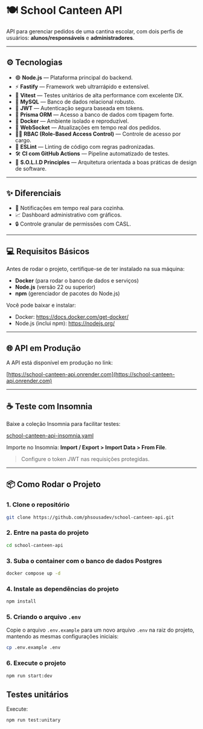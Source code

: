 # 🍽️ School Canteen API

API para gerenciar pedidos de uma cantina escolar, com dois perfis de usuários: **alunos/responsáveis** e **administradores**.

---

## ⚙️ Tecnologias

- 🟢 **Node.js** — Plataforma principal do backend.
- ⚡ **Fastify** — Framework web ultrarrápido e extensível.
- 🧪 **Vitest** — Testes unitários de alta performance com excelente DX.
- 🐘 **MySQL** — Banco de dados relacional robusto.
- 🔐 **JWT** — Autenticação segura baseada em tokens.
- 🧭 **Prisma ORM** — Acesso a banco de dados com tipagem forte.
- 🐳 **Docker** — Ambiente isolado e reproduzível.
- 💬 **WebSocket** — Atualizações em tempo real dos pedidos.
- 👮‍♂️ **RBAC (Role-Based Access Control)** — Controle de acesso por cargo.
- 🧹 **ESLint** — Linting de código com regras padronizadas.
- 🛠️ **CI com GitHub Actions** — Pipeline automatizado de testes.
- 🧠 **S.O.L.I.D Principles** — Arquitetura orientada a boas práticas de design de software.

---

## ✨ Diferenciais

- 📡 Notificações em tempo real para cozinha.
- 📈 Dashboard administrativo com gráficos.
- 🔒 Controle granular de permissões com CASL.

---

## 💻 Requisitos Básicos

Antes de rodar o projeto, certifique-se de ter instalado na sua máquina:

- **Docker** (para rodar o banco de dados e serviços)
- **Node.js** (versão 22 ou superior)
- **npm** (gerenciador de pacotes do Node.js)

Você pode baixar e instalar:

- Docker: https://docs.docker.com/get-docker/
- Node.js (inclui npm): https://nodejs.org/

---

## 🌐 API em Produção

A API está disponível em produção no link:

[https://school-canteen-api.onrender.com](https://school-canteen-api.onrender.com)

---

## ☕ Teste com Insomnia

Baixe a coleção Insomnia para facilitar testes:

[school-canteen-api-insomnia.yaml](./infra/school-canteen-api-insomnia.yaml)

Importe no Insomnia: **Import / Export > Import Data > From File**.

> Configure o token JWT nas requisições protegidas.

---

## 📦 Como Rodar o Projeto

### 1. Clone o repositório

```bash
git clone https://github.com/phsousadev/school-canteen-api.git
```

### 2. Entre na pasta do projeto

```bash
cd school-canteen-api
```

### 3. Suba o container com o banco de dados Postgres

```bash
docker compose up -d
```

### 4. Instale as dependências do projeto

```bash
npm install
```

### 5. Criando o arquivo `.env`

Copie o arquivo `.env.example` para um novo arquivo `.env` na raiz do projeto, mantendo as mesmas configurações iniciais:

```bash
cp .env.example .env
```

### 6. Execute o projeto

```bash
npm run start:dev
```

## Testes unitários
Execute: 

```bash
npm run test:unitary
```
